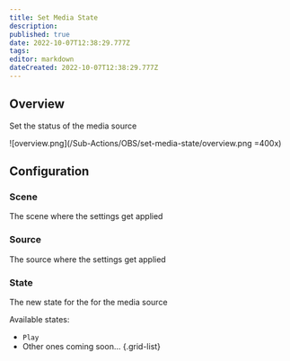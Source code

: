 ```yaml
---
title: Set Media State
description: 
published: true
date: 2022-10-07T12:38:29.777Z
tags: 
editor: markdown
dateCreated: 2022-10-07T12:38:29.777Z
---
```


## Overview
Set the status of the media source

![overview.png](/Sub-Actions/OBS/set-media-state/overview.png =400x)

## Configuration
### Scene
The scene where the settings get applied

### Source
The source where the settings get applied

### State
The new state for the for the media source

Available states:
* `Play`
* Other ones coming soon…
{.grid-list}